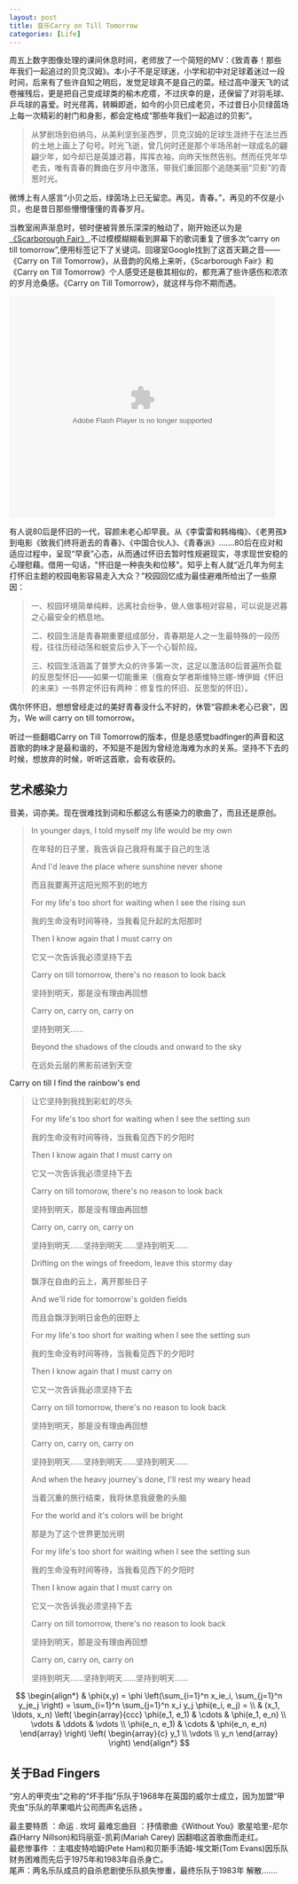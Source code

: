 ```yaml
---
layout: post
title: 音乐Carry on Till Tomorrow
categories: [Life]
---
```


周五上数字图像处理的课间休息时间，老师放了一个简短的MV：《致青春！那些年我们一起追过的贝克汉姆》。本小子不是足球迷，小学和初中对足球着迷过一段时间，后来有了些许自知之明后，发觉足球真不是自己的菜。经过高中漫天飞的试卷摧残后，更是把自己变成球类的榆木疙瘩，不过庆幸的是，还保留了对羽毛球、乒乓球的喜爱。时光荏苒，转瞬即逝，如今的小贝已成老贝，不过昔日小贝绿茵场上每一次精彩的射门和身影，都会定格成“那些年我们一起追过的贝影”。

>从梦剧场到伯纳乌，从美利坚到圣西罗，贝克汉姆的足球生涯终于在法兰西的土地上画上了句号。时光飞逝，曾几何时还是那个半场吊射一球成名的翩翩少年，如今却已是英雄迟暮，挥挥衣袖，向昨天怅然告别。然而任凭年华老去，唯有青春的舞曲在岁月中激荡，带我们重回那个追随美丽“贝影”的青葱时光。

微博上有人感言“小贝之后，绿茵场上已无留恋。再见，青春。”，再见的不仅是小贝，也是昔日那些懵懵懂懂的青春岁月。

当教室闹声渐息时，顿时便被背景乐深深的触动了，刚开始还以为是[《Scarborough Fair》](http://v.youku.com/v_show/id_XMTAwMTk5NDg0.html),不过模模糊糊看到屏幕下的歌词重复了很多次“carry on till tomorrow”,便用标签记下了关键词。回寝室Google找到了这首天籁之音——《Carry on Till Tomorrow》，从音韵的风格上来听，《Scarborough Fair》和《Carry on Till Tomorrow》个人感受还是极其相似的，都充满了些许感伤和浓浓的岁月沧桑感。《Carry on Till Tomorrow》，就这样与你不期而遇。

<object width="526" height="374">
<param name="movie" value="http://player.youku.com/player.php/sid/XMzkzODI1NDQ=/v.swf"></param>
<param name="allowFullScreen" value="true" />
<param name="allowScriptAccess" value="always"/>
<param name="wmode" value="transparent"></param>
<param name="bgColor" value="#ffffff"></param>
<embed src="http://player.youku.com/player.php/sid/XMzkzODI1NDQ=/v.swf" allowFullScreen="true" quality="high" width="480" height="400" align="middle" allowScriptAccess="always" type="application/x-shockwave-flash"></embed>
</object>

有人说80后是怀旧的一代，容颜未老心却早衰。从《李雷雷和韩梅梅》、《老男孩》到电影《致我们终将逝去的青春》、《中国合伙人》、《青春派》.......80后在应对和适应过程中，呈现“早衰”心态，从而通过怀旧去暂时性规避现实，寻求现世安稳的心理慰藉。借用一句话，"怀旧是一种丧失和位移"。知乎上有人就“近几年为何主打怀旧主题的校园电影容易走入大众？”校园回忆成为最佳避难所给出了一些原因：

> 一、校园环境简单纯粹，远离社会纷争，做人做事相对容易，可以说是迟暮之心最安全的栖息地。
> 
> 二、校园生活是青春期重要组成部分，青春期是人之一生最特殊的一段历程，往往历经动荡和蜕变后步入下一个心智阶段。
>
> 三、校园生活涵盖了普罗大众的许多第一次，这足以激活80后普遍所负载的反思型怀旧——如果一切能重来（俄裔女学者斯维特兰娜-博伊姆《怀旧的未来》一书界定怀旧有两种：修复性的怀旧、反思型的怀旧）。

偶尔怀怀旧，想想曾经走过的美好青春没什么不好的，休管“容颜未老心已衰”，因为，We will carry on till tomorrow。

听过一些翻唱Carry on Till Tomorrow的版本，但是总感觉badfinger的声音和这首歌的韵味才是最和谐的，不知是不是因为曾经沧海难为水的关系。坚持不下去的时候，想放弃的时候，听听这首歌，会有收获的。

## 艺术感染力

音美，词亦美。现在很难找到词和乐都这么有感染力的歌曲了，而且还是原创。

> In younger days, I told myself my life would be my own
>
> 在年轻的日子里，我告诉自己我将有属于自己的生活
>
>And I'd leave the place where sunshine never shone
>
>而且我要离开这阳光照不到的地方
>
>For my life's too short for waiting when I see the rising sun
>
>我的生命没有时间等待，当我看见升起的太阳那时
>
>Then I know again that I must carry on
>
>它又一次告诉我必须坚持下去
>
>Carry on till tomorrow, there's no reason to look back
>
>坚持到明天，那是没有理由再回想
>
>Carry on, carry on, carry on
>
>坚持到明天……
>
>Beyond the shadows of the clouds and onward to the sky
>
>在远处云层的黑影前进到天空
>
Carry on till I find the rainbow's end
>
>让它坚持到我找到彩虹的尽头
>
>For my life's too short for waiting when I see the setting sun
>
>我的生命没有时间等待，当我看见西下的夕阳时
>
>Then I know again that I must carry on
>
>它又一次告诉我必须坚持下去
>
>Carry on till tomorow, there's no reason to look back
>
>坚持到明天，那是没有理由再回想
>
>Carry on, carry on, carry on
>
>坚持到明天……坚持到明天……坚持到明天……
>
>Drifting on the wings of freedom, leave this stormy day
>
>飘浮在自由的云上，离开那些日子
>
>And we'll ride for tomorrow's golden fields
>
>而且会飘浮到明日金色的田野上</br>
>
>For my life's too short for waiting when I see the setting sun
>
>我的生命没有时间等待，当我看见西下的夕阳时
>
>Then I know again that I must carry on
>
>它又一次告诉我必须坚持下去
>
>Carry on till tomorrow, there's no reason to look back
>
>坚持到明天，那是没有理由再回想
>
>Carry on, carry on, carry on
>
>坚持到明天……坚持到明天……坚持到明天……
>
>And when the heavy journey's done, I'll rest my weary head
>
>当着沉重的旅行结束，我将休息我疲惫的头脑
>
>For the world and it's colors will be bright
>
>那是为了这个世界更加光明
>
>For my life's too short for waiting when I see the setting sun
>
>我的生命没有时间等待，当我看见西下的夕阳时
>
>Then I know again that I must carry on
>
>它又一次告诉我必须坚持下去
>
>Carry on till tomorrow, there's no reason to look back
>
>坚持到明天，那是没有理由再回想
>
>Carry on, carry on, carry on
>
>坚持到明天……坚持到明天……坚持到明天……

$$
\begin{align*}
  & \phi(x,y) = \phi \left(\sum_{i=1}^n x_ie_i, \sum_{j=1}^n y_je_j \right)
  = \sum_{i=1}^n \sum_{j=1}^n x_i y_j \phi(e_i, e_j) = \\
  & (x_1, \ldots, x_n) \left( \begin{array}{ccc}
      \phi(e_1, e_1) & \cdots & \phi(e_1, e_n) \\
      \vdots & \ddots & \vdots \\
      \phi(e_n, e_1) & \cdots & \phi(e_n, e_n)
    \end{array} \right)
  \left( \begin{array}{c}
      y_1 \\
      \vdots \\
      y_n
    \end{array} \right)
\end{align*}
$$

## 关于Bad Fingers

“穷人的甲壳虫”之称的“坏手指”乐队于1968年在英国的威尔士成立，因为加盟“甲壳虫”乐队的苹果唱片公司而声名远扬 。

 最主要特质 ：命运 . 坎坷
 最难忘曲目 ：抒情歌曲《Without You》歌星哈里-尼尔森(Harry Nillson)和玛丽亚-凯莉(Mariah Carey) 因翻唱这首歌曲而走红。</br>
 最悲惨事件 ：主唱皮特哈姆(Pete Ham)和贝斯手汤姆-埃文斯(Tom Evans)因乐队财务困难而先后于1975年和1983年自杀身亡。 </br>
 尾声：两名乐队成员的自杀悲剧使乐队损失惨重，最终乐队于1983年 解散.......
